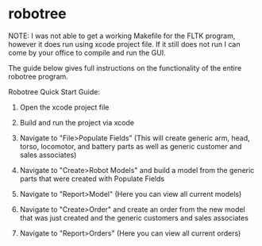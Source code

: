 # robotree
NOTE: I was not able to get a working Makefile for the FLTK program, however it does run using xcode project file. If it still does not run I can come by your office to compile and run the GUI.

The guide below gives full instructions on the functionality of the entire robotree program.

Robotree Quick Start Guide:

  1) Open the xcode project file

  2) Build and run the project via xcode

  3) Navigate to "File>Populate Fields" (This will create generic arm, head, torso, locomotor, and battery parts as well as generic customer and sales associates)

  4) Navigate to "Create>Robot Models" and build a model from the generic parts that were created with Populate Fields

  5) Navigate to "Report>Model" (Here you can view all current models)

  6) Navigate to "Create>Order" and create an order from the new model that was just created and the generic customers and sales associates

  7) Navigate to "Report>Orders" (Here you can view all current orders)
